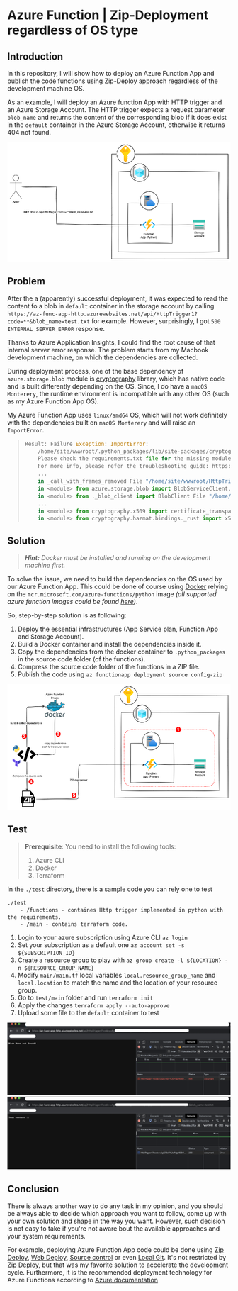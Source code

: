 # Azure Function | Zip-Deployment regardless of OS type

## Introduction

In this repository, I will show how to deploy an Azure Function App and publish the code functions using Zip-Deploy
approach regardless of the development machine OS.

As an example, I will deploy an Azure function App with HTTP trigger and an Azure Storage Account.
The HTTP trigger expects a request parameter `blob_name` and returns the content of the corresponding blob if it does
exist in the `default` container in the Azure Storage Account, otherwise it returns 404 not found.

![](./docs/az-func-zip-deploy-overview.png "Example system")

## Problem

After the a (apparently) successful deployment, it was expected to read the content fo a blob in `default` container in
the
storage account by calling `https://az-func-app-http.azurewebsites.net/api/HttpTrigger1?code=**&blob_name=test.txt` for
example. However, surprisingly, I got `500 INTERNAL_SERVER_ERROR` response.

Thanks to Azure Application Insights, I could find the root
cause of that internal server error response.
The problem starts from my Macbook development machine, on which the dependencies are collected.

During deployment process, one of the base dependency of `azure.storage.blob` module
is [cryptography](https://cryptography.io/en/latest/installation/#supported-platforms)
library, which has native code and is built differently depending on the OS.
Since, I do have a `macOS Monterery`, the runtime environment is incompatible with any other OS (such as my Azure Function App OS).

My Azure Function App uses `linux/amd64` OS, which will not work definitely with the dependencies built on
`macOS Monterery` and will raise an `ImportError`.

> ```python
> Result: Failure Exception: ImportError:
>     /home/site/wwwroot/.python_packages/lib/site-packages/cryptography/hazmat/bindings/_rust.abi3.so: invalid ELF header.
>     Please check the requirements.txt file for the missing module.
>     For more info, please refer the troubleshooting guide: https://aka.ms/functions-modulenotfound Stack:
>     ... 
>     in _call_with_frames_removed File "/home/site/wwwroot/HttpTrigger1/__init__.py",  line 3,
>     in <module> from azure.storage.blob import BlobServiceClient, ContainerClient File "/home/site/wwwroot/.python_packages/lib/site-packages/azure/storage/blob/__init__.py", line 10,
>     in <module> from ._blob_client import BlobClient File "/home/site/wwwroot/.python_packages/lib/site-packages/azure/storage/blob/_blob_client.py", line 55, 
>     ...
>     in <module> from cryptography.x509 import certificate_transparency File "/home/site/wwwroot/.python_packages/lib/site-packages/cryptography/x509/certificate_transparency.py", line 10,
>     in <module> from cryptography.hazmat.bindings._rust import x509 as rust_x509
> ```

## Solution

> _**Hint:** Docker must be installed and running on the development machine first._

To solve the issue, we need to build the dependencies on the OS used by our Azure Function App.
This could be done of course using [Docker](https://docs.docker.com) relying on
the `mcr.microsoft.com/azure-functions/python` image
_(all supported azure function images could be found [here](https://hub.docker.com/_/microsoft-azure-functions))_.

So, step-by-step solution is as following:

1. Deploy the essential infrastructures (App Service plan, Function App and Storage Account).
2. Build a Docker container and install the dependencies inside it.
3. Copy the dependencies from the docker container to `.python_packages` in the source code folder (of the functions).
4. Compress the source code folder of the functions in a ZIP file.
5. Publish the code using `az functionapp deployment source config-zip`


![](./docs/az-func-zip-deploy.png "Zip-Deployment")


## Test

> **Prerequisite**:
> You need to install the following tools:
>   1. Azure CLI
>   2. Docker
>   3. Terraform

In the `./test` directory, there is a sample code you can rely one to test

```
./test
    - /functions - containes Http trigger implemented in python with the requirements.
    - /main - contains terraform code.
```

1. Login to your azure subscription using Azure CLI `az login`
2. Set your subscription as a default one `az account set -s ${SUBSCRIPTION_ID}`
3. Create a resource group to play with `az group create -l ${LOCATION} -n ${RESOURCE_GROUP_NAME}`
4. Modify `main/main.tf` local variables `local.resource_group_name` and `local.location` to match the name and the location of your resource group.
5. Go to `test/main` folder and run `terraform init`
6. Apply the changes `terraform apply --auto-approve`
7. Upload some file to the `default` container to test


![](./docs/blob-not-found-example.png "Blob not found example")
![](./docs/blob-found-example.png "Blob found example")


## Conclusion

There is always another way to do any task in my opinion, and you should be always able to decide which approach you want
to follow, come up with your own solution and shape in the way you want.
However, such decision is not easy to take if you're not aware bout the available approaches and your system  requirements.

For example, deploying Azure Function App code could be done using [Zip Deploy](https://learn.microsoft.com/en-us/azure/azure-functions/functions-deployment-technologies#zip-deploy), [Web Deploy](https://learn.microsoft.com/en-us/azure/azure-functions/functions-deployment-technologies#web-deploy-msdeploy), [Source control](https://learn.microsoft.com/en-us/azure/azure-functions/functions-deployment-technologies#source-control) or even [Local Git](https://learn.microsoft.com/en-us/azure/azure-functions/functions-deployment-technologies#local-git).
It's not restricted by [Zip Deploy](https://learn.microsoft.com/en-us/azure/azure-functions/functions-deployment-technologies#zip-deploy), but that was my favorite solution to accelerate the development cycle.
Furthermore, it is the recommended deployment technology for Azure Functions according to [Azure documentation](https://learn.microsoft.com/en-us/azure/azure-functions/functions-deployment-technologies)

